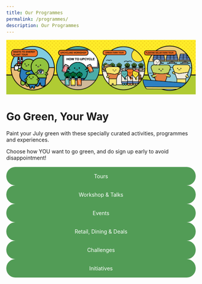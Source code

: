 ```yaml
---
title: Our Programmes
permalink: /programmes/
description: Our Programmes
---
```

<style>

	
	.btn-link-wrapper {
		flex-wrap: wrap;
		margin-top: 16px;
	}
	
	@media screen and (max-width: 768px) {
		.btn-link-wrapper {
			width: 100%;
		}
	}
	
	.btn-link {
		text-align: center;
		display: block;
		color: white !important;
		background-color: #529c56;
		text-decoration: none !important;
		padding: 16px 0;
		border-radius: 24px;
		margin-bottom: 0 !important;
	}
</style>

![Banner Programmes](/images/Programmes/banner-programmes-3.png)

# Go Green, Your Way

Paint your July green with these specially curated activities, programmes and experiences.

Choose how YOU want to go green, and do sign up early to avoid disappointment! 

<div class="row btn-link-wrapper">
	<div class="col is-one-third">
		<a class="btn-link" href="/programmes/tours">Tours</a>	
	</div>
	<div class="col is-one-third">
		<a class="btn-link" href="/programmes/workshops-and-talks/">Workshop &amp; Talks</a>
	</div>
	<div class="col is-one-third">
		<a class="btn-link" href="/programmes/events/">Events</a>
	</div>
	<div class="col is-is-one-third">
		<a class="btn-link" href="/programmes/retail-and-dining/">Retail,  Dining &amp; Deals</a>
	</div>
	<div class="col is-one-third">
		<a class="btn-link" href="/programmes/challenges/">Challenges</a>
	</div>
	<div class="col is-is-one-third">
		<a class="btn-link" href="/programmes/initiatives/">Initiatives</a>
	</div>
</div>

<style>
	.tx-green { color: #00A651; }
	.tx-light-green { color: #A9CB5A; }
	.tx-dark-green { color: #52A057; }
	.tx-blue { color: #71B4DA; }
	.tx-gray { color: #9B9B9B; }
	.tx-brown { color: #8B572A; }
</style>